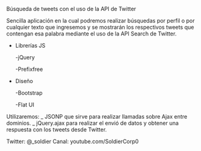 Búsqueda de tweets con el uso de la API de Twitter

Sencilla aplicación en la cual podremos realizar búsquedas por perfil o por cualquier texto que ingresemos y se 
mostrarán los respectivos tweets que contengan esa palabra mediante el uso de la API Search de Twitter.

- Librerías JS

  -jQuery
  
  -Prefixfree

- Diseño
  
  -Bootstrap

  -Flat UI 

Utilizaremos:
_  JSONP que sirve para realizar llamadas sobre Ajax entre dominios.
_ jQuery.ajax para realizar el envió de datos y obtener una respuesta con los tweets desde Twitter.

Twitter: @_soldier
Canal: youtube.com/SoldierCorp0
